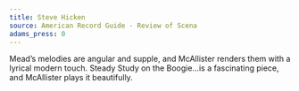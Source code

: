 ```yaml
---
title: Steve Hicken
source: American Record Guide - Review of Scena
adams_press: 0
---
```

Mead&#8217;s melodies are angular and supple, and McAllister renders them with a lyrical modern touch. Steady Study on the Boogie&#8230;is a fascinating piece, and McAllister plays it beautifully.
